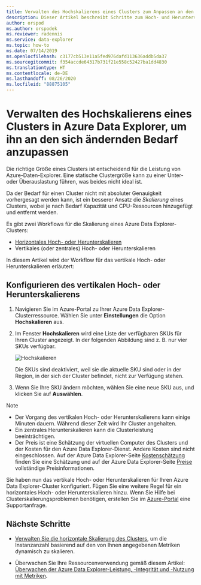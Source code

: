 ```yaml
---
title: Verwalten des Hochskalierens eines Clusters zum Anpassen an den Bedarf in Azure Data Explorer
description: Dieser Artikel beschreibt Schritte zum Hoch- und Herunterskalieren eines Azure Data Explorer-Clusters basierend auf sich änderndem Bedarf.
author: orspod
ms.author: orspodek
ms.reviewer: radennis
ms.service: data-explorer
ms.topic: how-to
ms.date: 07/14/2019
ms.openlocfilehash: c3177cb513e11a5fed976dafd113636addb5da37
ms.sourcegitcommit: f354accde64317b731f21e558c52427ba1dd4830
ms.translationtype: HT
ms.contentlocale: de-DE
ms.lasthandoff: 08/26/2020
ms.locfileid: "88875105"
---
```

# <a name="manage-cluster-vertical-scaling-scale-up-in-azure-data-explorer-to-accommodate-changing-demand"></a>Verwalten des Hochskalierens eines Clusters in Azure Data Explorer, um ihn an den sich ändernden Bedarf anzupassen

Die richtige Größe eines Clusters ist entscheidend für die Leistung von Azure-Daten-Explorer. Eine statische Clustergröße kann zu einer Unter- oder Überauslastung führen, was beides nicht ideal ist.

Da der Bedarf für einen Cluster nicht mit absoluter Genauigkeit vorhergesagt werden kann, ist ein besserer Ansatz die *Skalierung* eines Clusters, wobei je nach Bedarf Kapazität und CPU-Ressourcen hinzugefügt und entfernt werden. 

Es gibt zwei Workflows für die Skalierung eines Azure Data Explorer-Clusters:

* [Horizontales Hoch- oder Herunterskalieren](manage-cluster-horizontal-scaling.md)
* Vertikales (oder zentrales) Hoch- oder Herunterskalieren

In diesem Artikel wird der Workflow für das vertikale Hoch- oder Herunterskalieren erläutert:

## <a name="configure-vertical-scaling"></a>Konfigurieren des vertikalen Hoch- oder Herunterskalierens

1. Navigieren Sie im Azure-Portal zu Ihrer Azure Data Explorer-Clusterressource. Wählen Sie unter **Einstellungen** die Option **Hochskalieren** aus.

1. Im Fenster **Hochskalieren** wird eine Liste der verfügbaren SKUs für Ihren Cluster angezeigt. In der folgenden Abbildung sind z. B. nur vier SKUs verfügbar.

    ![Hochskalieren](media/manage-cluster-vertical-scaling/scale-up.png)

    Die SKUs sind deaktiviert, weil sie die aktuelle SKU sind oder in der Region, in der sich der Cluster befindet, nicht zur Verfügung stehen.

1. Wenn Sie Ihre SKU ändern möchten, wählen Sie eine neue SKU aus, und klicken Sie auf **Auswählen**.

> [!NOTE]
> * Der Vorgang des vertikalen Hoch- oder Herunterskalierens kann einige Minuten dauern. Während dieser Zeit wird Ihr Cluster angehalten. 
> * Ein zentrales Herunterskalieren kann die Clusterleistung beeinträchtigen.
> * Der Preis ist eine Schätzung der virtuellen Computer des Clusters und der Kosten für den Azure Data Explorer-Dienst. Andere Kosten sind nicht eingeschlossen. Auf der Azure Data Explorer-Seite [Kostenschätzung](https://dataexplorer.azure.com/AzureDataExplorerCostEstimator.html) finden Sie eine Schätzung und auf der Azure Data Explorer-Seite [Preise](https://azure.microsoft.com/pricing/details/data-explorer/) vollständige Preisinformationen.

Sie haben nun das vertikale Hoch- oder Herunterskalieren für Ihren Azure Data Explorer-Cluster konfiguriert. Fügen Sie eine weitere Regel für ein horizontales Hoch- oder Herunterskalieren hinzu. Wenn Sie Hilfe bei Clusterskalierungsproblemen benötigen, erstellen Sie im [Azure-Portal](https://portal.azure.com/#blade/Microsoft_Azure_Support/HelpAndSupportBlade/overview) eine Supportanfrage.

## <a name="next-steps"></a>Nächste Schritte

* [Verwalten Sie die horizontale Skalierung des Clusters](manage-cluster-horizontal-scaling.md), um die Instanzanzahl basierend auf den von Ihnen angegebenen Metriken dynamisch zu skalieren.

* Überwachen Sie Ihre Ressourcenverwendung gemäß diesem Artikel: [Überwachen der Azure Data Explorer-Leistung, -Integrität und -Nutzung mit Metriken](using-metrics.md).


